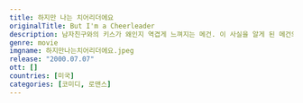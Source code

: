 ```yaml
---
title: 하지만 나는 치어리더에요
originalTitle: But I'm a Cheerleader
description: 남자친구와의 키스가 왜인지 역겹게 느껴지는 메건. 이 사실을 알게 된 메건의 부모는 그녀가 성소수자가 될까봐 두려워지고, 그녀를 용하고도 신박한 성정체성 개조 캠프로 보내버린다.
genre: movie
imgname: 하지만나는치어리더에요.jpeg
release: "2000.07.07"
ott: []
countries: [미국]
categories: [코미디, 로맨스]
---
```

